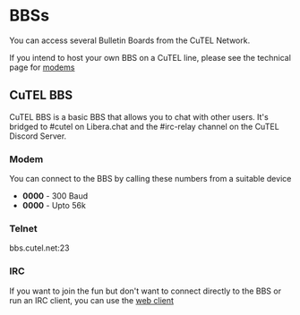 # BBSs

You can access several Bulletin Boards from the CuTEL Network.  

If you intend to host your own BBS on a CuTEL line, please see the technical page for [modems](../technical/modems.md)

## CuTEL BBS

CuTEL BBS is a basic BBS that allows you to chat with other users. It's bridged to #cutel on Libera.chat and the #irc-relay channel on the CuTEL Discord Server.

### Modem

You can connect to the BBS by calling these numbers from a suitable device

* **0000** - 300 Baud
* **0000** - Upto 56k

### Telnet

bbs.cutel.net:23

### IRC

If you want to join the fun but don't want to connect directly to the BBS or run an IRC client, you can use the [web client](https://web.libera.chat/gamja/#cutel)